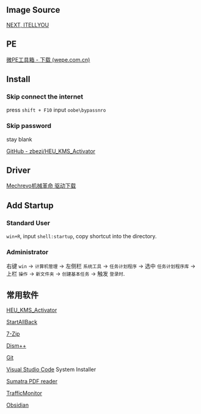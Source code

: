 
## Image Source

[NEXT, ITELLYOU](https://next.itellyou.cn/)

## PE

[微PE工具箱 - 下载 (wepe.com.cn)](https://www.wepe.com.cn/download.html)

## Install

### Skip connect the internet

press `shift + F10`
input `oobe\bypassnro`

### Skip password

stay blank

[GitHub - zbezj/HEU_KMS_Activator](https://github.com/zbezj/HEU_KMS_Activator)
## Driver

[Mechrevo机械革命 驱动下载](https://www.mechrevo.com/service/)

## Add Startup

### Standard User
`win+R`, input `shell:startup`, copy shortcut into the directory.

### Administrator
右键 `win` -> `计算机管理` -> 左侧栏 `系统工具` -> `任务计划程序` -> 选中 `任务计划程序库` -> 上栏 `操作` -> `新文件夹` -> `创建基本任务` -> 触发 `登录时`.
## 常用软件

[HEU_KMS_Activator](https://github.com/zbezj/HEU_KMS_Activator)

[StartAllBack](https://masuit.com/1751?kw=startallback&t=0HMVIG96CMQ8J)

[7-Zip](https://7-zip.org/)

[Dism++](https://github.com/Chuyu-Team/Dism-Multi-language/releases/)

[Git](https://git-scm.com/downloads)

[Visual Studio Code](https://code.visualstudio.com/#alt-downloads) System Installer

[Sumatra PDF reader](https://www.sumatrapdfreader.org/download-free-pdf-viewer)

[TrafficMonitor](https://github.com/zhongyang219/TrafficMonitor)

[Obsidian](https://obsidian.md/download)
